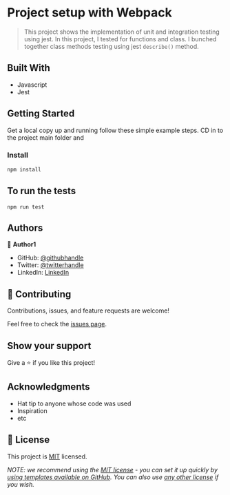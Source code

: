 # Project setup with Webpack

> This project shows the implementation of unit and integration testing using jest. In this project, I tested for functions and class. I bunched together class methods testing using jest `describe()` method.

## Built With

- Javascript
- Jest

## Getting Started

Get a local copy up and running follow these simple example steps.
CD in to the project main folder and

### Install

```js
npm install
```

## To run the tests

```
npm run test
```

## Authors

👤 **Author1**

- GitHub: [@githubhandle](https://github.com/serengia)
- Twitter: [@twitterhandle](https://twitter.com/JamesSerengia)
- LinkedIn: [LinkedIn](https://linkedin.com/in/James-Serengia)

## 🤝 Contributing

Contributions, issues, and feature requests are welcome!

Feel free to check the [issues page](../../issues/).

## Show your support

Give a ⭐️ if you like this project!

## Acknowledgments

- Hat tip to anyone whose code was used
- Inspiration
- etc

## 📝 License

This project is [MIT](./LICENSE) licensed.

_NOTE: we recommend using the [MIT license](https://choosealicense.com/licenses/mit/) - you can set it up quickly by [using templates available on GitHub](https://docs.github.com/en/communities/setting-up-your-project-for-healthy-contributions/adding-a-license-to-a-repository). You can also use [any other license](https://choosealicense.com/licenses/) if you wish._
